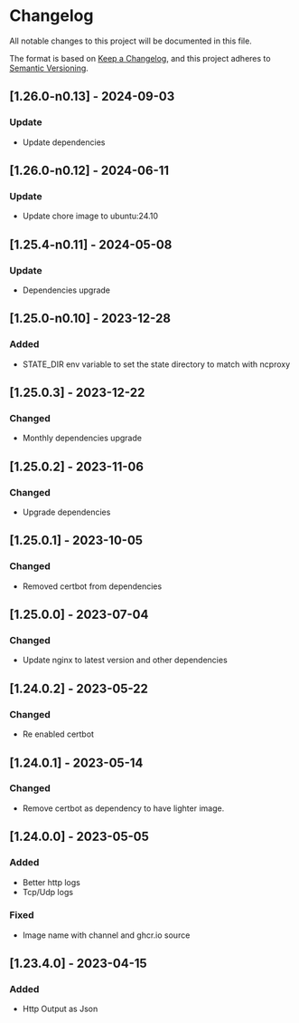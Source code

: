 # Changelog

All notable changes to this project will be documented in this file.

The format is based on [Keep a Changelog](https://keepachangelog.com/en/1.0.0/),
and this project adheres to [Semantic Versioning](https://semver.org/spec/v2.0.0.html).

## [1.26.0-n0.13] - 2024-09-03

### Update

- Update dependencies

## [1.26.0-n0.12] - 2024-06-11

### Update

- Update chore image to ubuntu:24.10

## [1.25.4-n0.11] - 2024-05-08

### Update

- Dependencies upgrade

## [1.25.0-n0.10] - 2023-12-28

### Added

- STATE_DIR env variable to set the state directory to match with ncproxy

## [1.25.0.3] - 2023-12-22

### Changed

- Monthly dependencies upgrade

## [1.25.0.2] - 2023-11-06

### Changed

- Upgrade dependencies

## [1.25.0.1] - 2023-10-05

### Changed

- Removed certbot from dependencies

## [1.25.0.0] - 2023-07-04

### Changed

- Update nginx to latest version and other dependencies

## [1.24.0.2] - 2023-05-22

### Changed

- Re enabled certbot

## [1.24.0.1] - 2023-05-14

### Changed

- Remove certbot as dependency to have lighter image.

## [1.24.0.0] - 2023-05-05

### Added

- Better http logs
- Tcp/Udp logs

### Fixed

- Image name with channel and ghcr.io source

## [1.23.4.0] - 2023-04-15

### Added

- Http Output as Json
